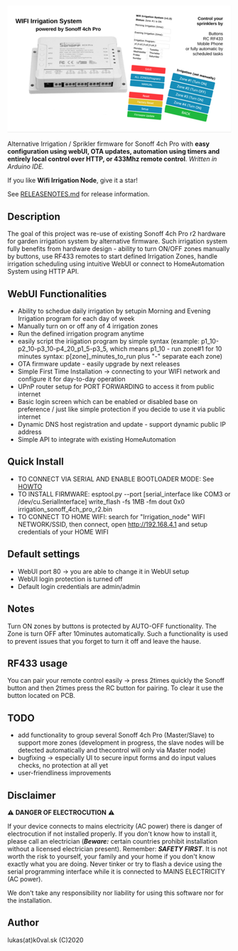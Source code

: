 ![Sonoff 4ch Pro r2 Irrigation / Sprinkler node](/images/poster_irrigation_node.png)

Alternative Irrigation / Sprikler firmware for Sonoff 4ch Pro with **easy configuration using webUI, OTA updates, automation using timers and entirely local control over HTTP, or 433Mhz remote control**.
_Written in Arduino IDE._

If you like **Wifi Irrigation Node**, give it a star!

See [RELEASENOTES.md](RELEASENOTES.md) for release information.

## Description
The goal of this project was re-use of existing Sonoff 4ch Pro r2 hardware for garden irrigation system by alternative firmware. Such irrigation system fully benefits from hardware design - ability to turn ON/OFF zones manually by buttons, use RF433 remotes to start defined Irrigation Zones, handle irrigation scheduling using intuitive WebUI or connect to HomeAutomation System using HTTP API.

## WebUI Functionalities
* Ability to schedue daily irrigation by setupin Morning and Evening Irrigation program for each day of week 
* Manually turn on or off any of 4 irrigation zones
* Run the defined irrigation program anytime
* easily script the iriigation program by simple syntax (example: p1_10-p2_10-p3_10-p4_20_p1_5-p3_5, which means p1_10 - run zone#1 for 10 minutes syntax: p[zone]_minutes_to_run plus "-" separate each zone) 
* OTA firmware update - easily upgrade by next releases
* Simple First Time Installation -> connecting to your WIFI network and configure it for day-to-day operation
* UPnP router setup for PORT FORWARDING to access it from public internet
* Basic login screen which can be enabled or disabled base on preference / just like simple protection if you decide to use it via public internet
* Dynamic DNS host registration and update - support dynamic public IP address
* Simple API to integrate with existing HomeAutomation

## Quick Install
* TO CONNECT VIA SERIAL AND ENABLE BOOTLOADER MODE: See [HOWTO](https://reid-projects.com/how-to-install-esphome-on-sonoff-4ch-pro-r2/)
* TO INSTALL FIRMWARE: esptool.py --port [serial_interface like COM3 or /dev/cu.SerialInterface] write_flash -fs 1MB -fm dout 0x0 irrigation_sonoff_4ch_pro_r2.bin
* TO CONNECT TO HOME WIFI: search for "Irrigation_node" WIFI NETWORK/SSID, then connect, open http://192.168.4.1 and setup credentials of your HOME WIFI

## Default settings
* WebUI port 80 -> you are able to change it in WebUI setup
* WebUI login protection is turned off
* Default login credentials are admin/admin


## Notes
Turn ON zones by buttons is protected by AUTO-OFF functionality. The Zone is turn OFF after 10minutes automatically. Such a functionality is used to prevent issues that you forget to turn it off and leave the hause. 

## RF433 usage
You can pair your remote control easily -> press 2times quickly the Sonoff button and then 2times press the RC button for pairing. To clear it use the button located on PCB.

## TODO
* add functionality to group several Sonoff 4ch Pro (Master/Slave) to support more zones (development in progress, the slave nodes will be detected automatically and thecontrol will only via Master node)
* bugfixing -> especially UI to secure input forms and do input values checks, no protection at all yet
* user-friendliness improvements

## Disclaimer

:warning: **DANGER OF ELECTROCUTION** :warning:

If your device connects to mains electricity (AC power) there is danger of electrocution if not installed properly. If you don't know how to install it, please call an electrician (***Beware:*** certain countries prohibit installation without a licensed electrician present). Remember: _**SAFETY FIRST**_. It is not worth the risk to yourself, your family and your home if you don't know exactly what you are doing. Never tinker or try to flash a device using the serial programming interface while it is connected to MAINS ELECTRICITY (AC power).

We don't take any responsibility nor liability for using this software nor for the installation.

## Author
lukas(at)k0val.sk (C)2020





